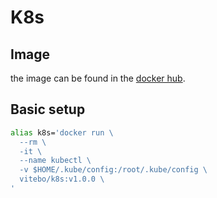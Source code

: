 # K8s

## Image

the image can be found in the [docker hub](https://hub.docker.com/r/vitebo/k8s).

## Basic setup

```sh
alias k8s='docker run \
  --rm \
  -it \
  --name kubectl \
  -v $HOME/.kube/config:/root/.kube/config \
  vitebo/k8s:v1.0.0 \
'
```
